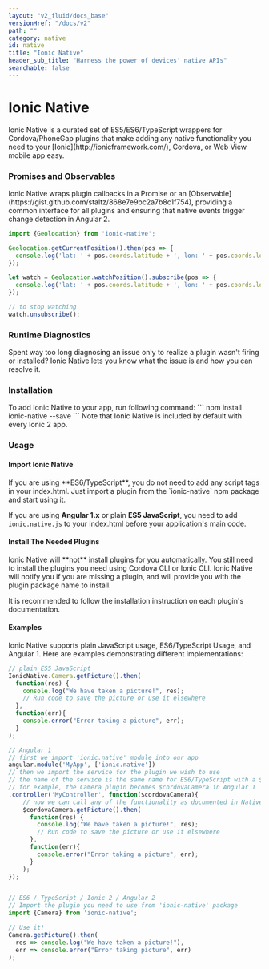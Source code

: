 ```yaml
---
layout: "v2_fluid/docs_base"
versionHref: "/docs/v2"
path: ""
category: native
id: native
title: "Ionic Native"
header_sub_title: "Harness the power of devices' native APIs"
searchable: false
---
```


<h1 id="Overview">Ionic Native</h1>
Ionic Native is a curated set of ES5/ES6/TypeScript wrappers for Cordova/PhoneGap plugins that make adding any native functionality you need to your [Ionic](http://ionicframework.com/), Cordova, or Web View mobile app easy.

<h3 id="Promises_and_Observables">Promises and Observables</h3>
Ionic Native wraps plugin callbacks in a Promise or an [Observable](https://gist.github.com/staltz/868e7e9bc2a7b8c1f754), providing a common interface for all plugins and ensuring that native events trigger change detection in Angular 2.

```ts
import {Geolocation} from 'ionic-native';

Geolocation.getCurrentPosition().then(pos => {
  console.log('lat: ' + pos.coords.latitude + ', lon: ' + pos.coords.longitude);
});

let watch = Geolocation.watchPosition().subscribe(pos => {
  console.log('lat: ' + pos.coords.latitude + ', lon: ' + pos.coords.longitude);
});

// to stop watching
watch.unsubscribe();
```

<h3 id="Runtime_Diagnostics">Runtime Diagnostics</h3>
Spent way too long diagnosing an issue only to realize a plugin wasn't firing or installed? Ionic Native lets you know what the issue is and how you can resolve it.

<h3 id="Installation">Installation</h3>
To add Ionic Native to your app, run following command:
```
npm install ionic-native --save
```
Note that Ionic Native is included by default with every Ionic 2 app.

<h3 id="Usage">Usage</h3>

<h4 id="Importing_Ionic_Native">Import Ionic Native</h4>
If you are using **ES6/TypeScript**, you do not need to add any script tags in your index.html. Just import a plugin from the `ionic-native` npm package and start using it.

If you are using **Angular 1.x** or plain **ES5 JavaScript**, you need to add `ionic.native.js` to your index.html before your application's main code.

<h4 id="Install_Plugins_Needed">Install The Needed Plugins</h4>
Ionic Native will **not** install plugins for you automatically. You still need to install the plugins you need using Cordova CLI or Ionic CLI. Ionic Native will notify you if you are missing a plugin, and will provide you with the plugin package name to install.

It is recommended to follow the installation instruction on each plugin's documentation.

<h4 id="Using_Ionic_Native_Wrappers">Examples</h4>

Ionic Native supports plain JavaScript usage, ES6/TypeScript Usage, and Angular 1. Here are examples demonstrating different implementations:

```js
// plain ES5 JavaScript
IonicNative.Camera.getPicture().then(
  function(res) {
    console.log("We have taken a picture!", res);
    // Run code to save the picture or use it elsewhere
  },
  function(err){
    console.error("Error taking a picture", err);
  }
);

// Angular 1
// first we import 'ionic.native' module into our app
angular.module('MyApp', ['ionic.native'])
// then we import the service for the plugin we wish to use
// the name of the service is the same name for ES6/TypeScript with a $cordova prefix
// for example, the Camera plugin becomes $cordovaCamera in Angular 1
.controller('MyController', function($cordovaCamera){
    // now we can call any of the functionality as documented in Native docs
    $cordovaCamera.getPicture().then(
      function(res) {
        console.log("We have taken a picture!", res);
        // Run code to save the picture or use it elsewhere
      },
      function(err){
        console.error("Error taking a picture", err);
      }
    );
});


// ES6 / TypeScript / Ionic 2 / Angular 2
// Import the plugin you need to use from 'ionic-native' package
import {Camera} from 'ionic-native';

// Use it!
Camera.getPicture().then(
  res => console.log("We have taken a picture!"),
  err => console.error("Error taking picture", err)
);
```
